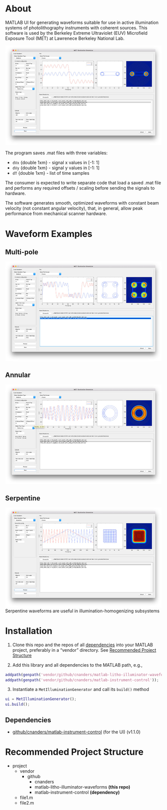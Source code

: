 # About

MATLAB UI for generating waveforms suitable for use in active illumination systems of photolithography instruments with coherent sources.   This software is used by the Berkeley Extreme Ultraviolet (EUV) Microfield Exposure Tool (MET) at Lawrenece Berkeley National Lab.

![dipole screenshot](readme-assets/dipole.jpg?raw=true)

The program saves .mat files with three variables:
- `dVx` {double 1xm} - signal x values in [-1: 1]
- `dVy` {double 1xm} - signal y values in [-1: 1]
- `dT` {double 1xm} - list of time samples

The consumer is expected to write separate code that load a saved .mat file and performs any required offsets / scaling before sending the signals to hardware. 

The software generates smooth, optimized waveforms with constant beam velocity (not constant angular velocity), that, in general, allow peak performance from mechanical scanner hardware.  

# Waveform Examples


## Multi-pole

![multipole screenshot](readme-assets/multipole.jpg?raw=true)

## Annular

![annular screenshot](readme-assets/annular.jpg?raw=true)
## Serpentine

![serpentine screenshot](readme-assets/serpentine.jpg?raw=true)
Serpentine waveforms are useful in illumination-homogenizing subsystems


# Installation

1. Clone this repo and the repos of all [dependencies](#dependencies) into your MATLAB project, preferably in a “vendor” directory.  See [Recommended Project Structure](#project-structure)

2. Add this library and all dependencies to the MATLAB path, e.g., 

```matlab
addpath(genpath('vendor/github/cnanders/matlab-litho-illuminator-waveforms'));
addpath(genpath('vendor/github/cnanders/matlab-instrument-control'));
```

3. Instantiate a `MetIlluminationGenerator` and call its `build()` method

```matlab
ui = MetIlluminationGenerator();
ui.build();
```

<a name="dependencies"></a>
## Dependencies

- [github/cnanders/matlab-instrument-control](https://github.com/cnanders/matlab-instrument-control) (for the UI) (v1.1.0)


<a name="project-structure"></a>
# Recommended Project Structure

- project
	- vendor
		- github
			- cnanders
            - matlab-litho-illuminator-waveforms **(this repo)**
            - matlab-instrument-control **(dependency)**
	- file1.m
	- file2.m